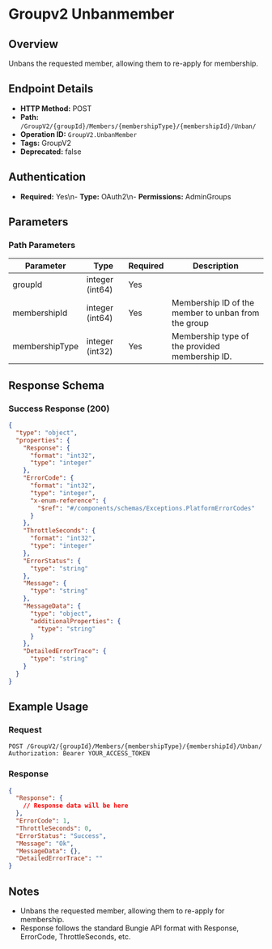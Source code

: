 # Groupv2 Unbanmember

## Overview
Unbans the requested member, allowing them to re-apply for membership.

## Endpoint Details
- **HTTP Method:** POST
- **Path:** `/GroupV2/{groupId}/Members/{membershipType}/{membershipId}/Unban/`
- **Operation ID:** `GroupV2.UnbanMember`
- **Tags:** GroupV2
- **Deprecated:** false

## Authentication
- **Required:** Yes\n- **Type:** OAuth2\n- **Permissions:** AdminGroups

## Parameters

### Path Parameters
| Parameter | Type | Required | Description |
|-----------|------|----------|-------------|
| groupId | integer (int64) | Yes |  |
| membershipId | integer (int64) | Yes | Membership ID of the member to unban from the group |
| membershipType | integer (int32) | Yes | Membership type of the provided membership ID. |


## Response Schema

### Success Response (200)
```json
{
  "type": "object",
  "properties": {
    "Response": {
      "format": "int32",
      "type": "integer"
    },
    "ErrorCode": {
      "format": "int32",
      "type": "integer",
      "x-enum-reference": {
        "$ref": "#/components/schemas/Exceptions.PlatformErrorCodes"
      }
    },
    "ThrottleSeconds": {
      "format": "int32",
      "type": "integer"
    },
    "ErrorStatus": {
      "type": "string"
    },
    "Message": {
      "type": "string"
    },
    "MessageData": {
      "type": "object",
      "additionalProperties": {
        "type": "string"
      }
    },
    "DetailedErrorTrace": {
      "type": "string"
    }
  }
}
```


## Example Usage

### Request
```http
POST /GroupV2/{groupId}/Members/{membershipType}/{membershipId}/Unban/
Authorization: Bearer YOUR_ACCESS_TOKEN
```

### Response
```json
{
  "Response": {
    // Response data will be here
  },
  "ErrorCode": 1,
  "ThrottleSeconds": 0,
  "ErrorStatus": "Success",
  "Message": "Ok",
  "MessageData": {},
  "DetailedErrorTrace": ""
}
```

## Notes
- Unbans the requested member, allowing them to re-apply for membership.
- Response follows the standard Bungie API format with Response, ErrorCode, ThrottleSeconds, etc.
